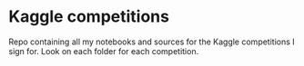 # Kaggle competitions

Repo containing all my notebooks and sources for the Kaggle competitions I sign for. Look on each folder for each competition.
